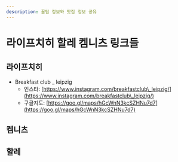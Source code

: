 ```yaml
---
description: 꿀팁 정보와 맛집 정보 공유
---
```


# 라이프치히 할레 켐니츠 링크들

## 라이프치히

* Breakfast club \_ leipzig&#x20;
  * 인스타: [https://www.instagram.com/breakfastclub\_leipzig/](https://www.instagram.com/breakfastclub\_leipzig/)
  * 구글지도: [https://goo.gl/maps/hGcWnN3kcSZHNu7d7](https://goo.gl/maps/hGcWnN3kcSZHNu7d7)



## 켐니츠

## 할레
